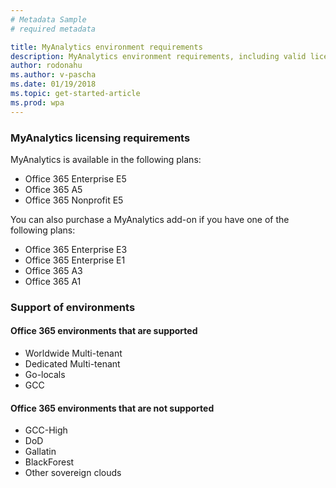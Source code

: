 ```yaml
---
# Metadata Sample
# required metadata

title: MyAnalytics environment requirements
description: MyAnalytics environment requirements, including valid licensing choices
author: rodonahu
ms.author: v-pascha
ms.date: 01/19/2018
ms.topic: get-started-article
ms.prod: wpa
---
```


### MyAnalytics licensing requirements

MyAnalytics is available in the following plans:
* Office 365 Enterprise E5 
* Office 365 A5  
* Office 365 Nonprofit E5  

You can also purchase a MyAnalytics add-on if you have one of the following plans: 
* Office 365 Enterprise E3 
* Office 365 Enterprise E1
* Office 365 A3
* Office 365 A1  

### Support of environments 
 
#### Office 365 environments that are supported
* Worldwide Multi-tenant
* Dedicated Multi-tenant
* Go-locals
* GCC
 
#### Office 365 environments that are not supported
* GCC-High
* DoD
* Gallatin
* BlackForest
* Other sovereign clouds 

